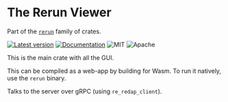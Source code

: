 # The Rerun Viewer

Part of the [`rerun`](https://github.com/rerun-io/rerun) family of crates.

[![Latest version](https://img.shields.io/crates/v/re_viewer.svg)](https://crates.io/crates/viewer/re_viewer)
[![Documentation](https://docs.rs/re_viewer/badge.svg)](https://docs.rs/re_viewer)
![MIT](https://img.shields.io/badge/license-MIT-blue.svg)
![Apache](https://img.shields.io/badge/license-Apache-blue.svg)

This is the main crate with all the GUI.

This can be compiled as a web-app by building for Wasm. To run it natively, use the `rerun` binary.

Talks to the server over gRPC (using `re_redap_client`).
